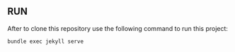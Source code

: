 
## RUN
After to clone this repository use the following command to run this project:

`bundle exec jekyll serve`
